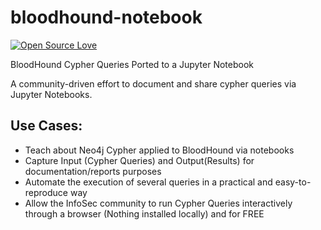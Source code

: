 # bloodhound-notebook

[![Open Source Love](https://badges.frapsoft.com/os/v3/open-source.svg?v=103)](https://github.com/ellerbrock/open-source-badges/)

BloodHound Cypher Queries Ported to a Jupyter Notebook

A community-driven effort to document and share cypher queries via Jupyter Notebooks.

## Use Cases:

* Teach about Neo4j Cypher applied to BloodHound via notebooks
* Capture Input (Cypher Queries) and Output(Results) for documentation/reports purposes
* Automate the execution of several queries in a practical and easy-to-reproduce way
* Allow the InfoSec community to run Cypher Queries interactively through a browser (Nothing installed locally) and for FREE